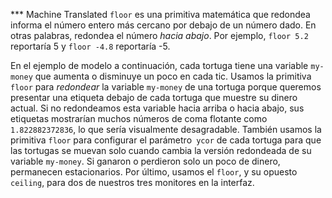 ﻿*** Machine Translated
`floor` es una primitiva matemática que redondea informa el número entero más cercano por debajo de un número dado. En otras palabras, redondea el número *hacia abajo*. Por ejemplo, `floor 5.2` reportaría 5 y `floor -4.8` reportaría -5.

En el ejemplo de modelo a continuación, cada tortuga tiene una variable `my-money` que aumenta o disminuye un poco en cada tic. Usamos la primitiva `floor` para *redondear* la variable `my-money` de una tortuga porque queremos presentar una etiqueta debajo de cada tortuga que muestre su dinero actual. Si no redondeamos esta variable hacia arriba o hacia abajo, sus etiquetas mostrarían muchos números de coma flotante como `1.822882372836`, lo que sería visualmente desagradable. También usamos la primitiva `floor` para configurar el parámetro` ycor` de cada tortuga para que las tortugas se muevan solo cuando cambia la versión redondeada de su variable `my-money`. Si ganaron o perdieron solo un poco de dinero, permanecen estacionarios. Por último, usamos el `floor`, y su opuesto `ceiling`, para dos de nuestros tres monitores en la interfaz.